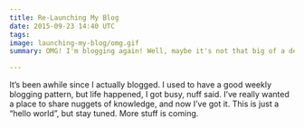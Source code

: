 ```yaml
---
title: Re-Launching My Blog
date: 2015-09-23 14:40 UTC
tags: 
image: launching-my-blog/omg.gif
summary: OMG! I'm blogging again! Well, maybe it's not that big of a deal, but I'm excited.

---
```


It’s been awhile since I actually blogged. I used to have a good weekly blogging pattern, but life happened, I got busy, nuff said. I’ve really wanted a place to share nuggets of knowledge, and now I’ve got it. This is just a “hello world”, but stay tuned. More stuff is coming.